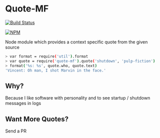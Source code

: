 # Quote-MF
[![Build Status](https://travis-ci.org/acuminous/quotes-mf.svg?branch=master)](https://travis-ci.org/tes/quotes-mf)

[![NPM](https://nodei.co/npm/quotes-mf.png?downloads=true)](https://nodei.co/npm/quotes-mf/)


Node module which provides a context specific quote from the given source

```bash
> var format = require('util').format
> var quote = require('quote-mf').quote('shutdown', 'pulp-fiction')
> format('%s: %s', quote.who, quote.text)
'Vincent: Oh man, I shot Marvin in the face.'
```

## Why?
Because I like software with personality and to see startup / shutdown messages in logs

## Want More Quotes?
Send a PR
